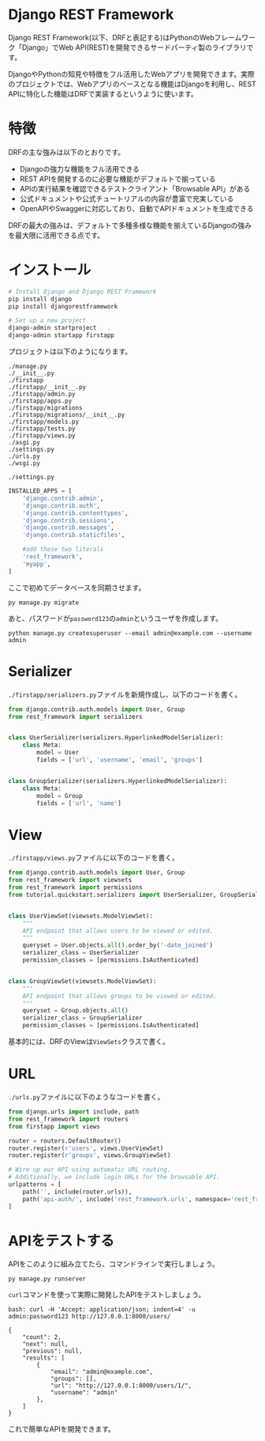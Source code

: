 # Django REST Framework

Django REST Framework(以下、DRFと表記する)はPythonのWebフレームワーク「Django」でWeb API(REST)を開発できるサードパーティ製のライブラリです。

DjangoやPythonの知見や特徴をフル活用したWebアプリを開発できます。実際のプロジェクトでは、Webアプリのベースとなる機能はDjangoを利用し、REST APIに特化した機能はDRFで実装するというように使います。

# 特徴

DRFの主な強みは以下のとおりです。

* Djangoの強力な機能をフル活用できる
* REST APIを開発するのに必要な機能がデフォルトで揃っている
* APIの実行結果を確認できるテストクライアント「Browsable API」がある
* 公式ドキュメントや公式チュートリアルの内容が豊富で充実している
* OpenAPIやSwaggerに対応しており、自動でAPIドキュメントを生成できる

DRFの最大の強みは、デフォルトで多種多様な機能を揃えているDjangoの強みを最大限に活用できる点です。

# インストール

```powershell
# Install Django and Django REST Framework
pip install django
pip install djangorestframework

# Set up a new project
django-admin startproject   .
django-admin startapp firstapp
```

プロジェクトは以下のようになります。

```
./manage.py
./__init__.py
./firstapp
./firstapp/__init__.py
./firstapp/admin.py
./firstapp/apps.py
./firstapp/migrations
./firstapp/migrations/__init__.py
./firstapp/models.py
./firstapp/tests.py
./firstapp/views.py
./asgi.py
./settings.py
./urls.py
./wsgi.py
```

`./settings.py`

```py
INSTALLED_APPS = [
    'django.contrib.admin',
    'django.contrib.auth',
    'django.contrib.contenttypes',
    'django.contrib.sessions',
    'django.contrib.messages',
    'django.contrib.staticfiles',

    #add these two literals
    'rest_framework',
    'myapp',
]
```

ここで初めてデータベースを同期させます。

```
py manage.py migrate
```

あと、パスワードが`password123`の`admin`というユーザを作成します。

```
python manage.py createsuperuser --email admin@example.com --username admin
```

# Serializer

`./firstapp/serializers.py`ファイルを新規作成し、以下のコードを書く。

```py
from django.contrib.auth.models import User, Group
from rest_framework import serializers


class UserSerializer(serializers.HyperlinkedModelSerializer):
    class Meta:
        model = User
        fields = ['url', 'username', 'email', 'groups']


class GroupSerializer(serializers.HyperlinkedModelSerializer):
    class Meta:
        model = Group
        fields = ['url', 'name']
```

# View

`./firstapp/views.py`ファイルに以下のコードを書く。

```py
from django.contrib.auth.models import User, Group
from rest_framework import viewsets
from rest_framework import permissions
from tutorial.quickstart.serializers import UserSerializer, GroupSerializer


class UserViewSet(viewsets.ModelViewSet):
    """
    API endpoint that allows users to be viewed or edited.
    """
    queryset = User.objects.all().order_by('-date_joined')
    serializer_class = UserSerializer
    permission_classes = [permissions.IsAuthenticated]


class GroupViewSet(viewsets.ModelViewSet):
    """
    API endpoint that allows groups to be viewed or edited.
    """
    queryset = Group.objects.all()
    serializer_class = GroupSerializer
    permission_classes = [permissions.IsAuthenticated]
```

基本的には、DRFのViewは`ViewSets`クラスで書く。

# URL

`./urls.py`ファイルに以下のようなコードを書く。

```py
from django.urls import include, path
from rest_framework import routers
from firstapp import views

router = routers.DefaultRouter()
router.register(r'users', views.UserViewSet)
router.register(r'groups', views.GroupViewSet)

# Wire up our API using automatic URL routing.
# Additionally, we include login URLs for the browsable API.
urlpatterns = [
    path('', include(router.urls)),
    path('api-auth/', include('rest_framework.urls', namespace='rest_framework'))
]
```

# APIをテストする

APIをこのように組み立てたら、コマンドラインで実行しましょう。

```
py manage.py runserver
```

`curl`コマンドを使って実際に開発したAPIをテストしましょう。

```
bash: curl -H 'Accept: application/json; indent=4' -u admin:password123 http://127.0.0.1:8000/users/

{
    "count": 2,
    "next": null,
    "previous": null,
    "results": [
        {
            "email": "admin@example.com",
            "groups": [],
            "url": "http://127.0.0.1:8000/users/1/",
            "username": "admin"
        },
    ]
}
```

これで簡単なAPIを開発できます。